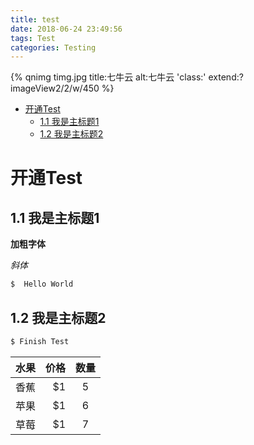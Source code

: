 ```yaml
---
title: test
date: 2018-06-24 23:49:56
tags: Test
categories: Testing
---
```

{% qnimg timg.jpg title:七牛云 alt:七牛云 'class:' extend:?imageView2/2/w/450 %}
- [开通Test](#开通test)
    - [1.1 我是主标题1](#11-我是主标题1)
    - [1.2 我是主标题2](#12-我是主标题2)


# 开通Test

## 1.1 我是主标题1

**加粗字体**

*斜体*


``` bash
$  Hello World
```
## 1.2 我是主标题2

``` bash
$ Finish Test
```

| 水果 | 价格 | 数量  |
| ---- | ---: | :---: |
| 香蕉 | $1   | 5     |
| 苹果 | $1   | 6     |
| 草莓 | $1   | 7     |
